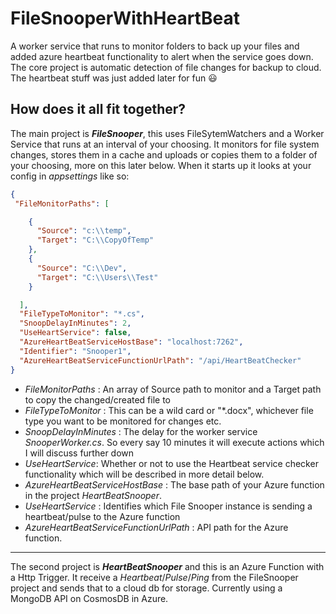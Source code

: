 # FileSnooperWithHeartBeat
A worker service that runs to monitor folders to back up your files and added azure heartbeat functionality to alert when the service goes down. The core project is automatic detection of file changes for backup to cloud. The heartbeat stuff was just added later for fun :smiley:

## How does it all fit together?

The main project is **_FileSnooper_**, this uses FileSytemWatchers and a Worker Service that runs at an interval of your choosing. It monitors for file system changes, stores them in a cache and uploads or copies them to a folder of your choosing, more on this later below. When it starts up it looks at your config in *appsettings* like so: 

```JSON
{
 "FileMonitorPaths": [

    {
      "Source": "c:\\temp",
      "Target": "C:\\CopyOfTemp"
    },
    {
      "Source": "C:\\Dev",
      "Target": "C:\\Users\\Test"
    }

  ],
  "FileTypeToMonitor": "*.cs",  
  "SnoopDelayInMinutes": 2,
  "UseHeartService": false,
  "AzureHeartBeatServiceHostBase": "localhost:7262",
  "Identifier": "Snooper1",
  "AzureHeartBeatServiceFunctionUrlPath": "/api/HeartBeatChecker"
}
```
- *FileMonitorPaths* : An array of Source path to monitor and a Target path to copy the changed/created file to
- *FileTypeToMonitor* : This can be a wild card or "*.docx", whichever file type you want to be monitored for changes etc. 
- *SnoopDelayInMinutes* : The delay for the worker service *SnooperWorker.cs*. So every say 10 minutes it will execute actions which I will discuss further down
- *UseHeartService*: Whether or not to use the Heartbeat service checker functionality which will be described in more detail below.
- *AzureHeartBeatServiceHostBase* : The base path of your Azure function in the project *HeartBeatSnooper*.
- *UseHeartService* : Identifies which File Snooper instance is sending a heartbeat/pulse to the Azure function
- *AzureHeartBeatServiceFunctionUrlPath* : API path for the Azure function.

---

The second project is **_HeartBeatSnooper_** and this is an Azure Function with a Http Trigger. It receive a *Heartbeat*/*Pulse*/*Ping* from the FileSnooper project and sends that to a cloud db for storage. Currently using a MongoDB API on CosmosDB in Azure.

